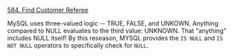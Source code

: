 <!-- 2024-02-11 12:03:31 -->
[584. Find Customer Referee](https://leetcode.com/problems/find-customer-referee/)

MySQL uses three-valued logic -- TRUE, FALSE, and UNKOWN. 
Anything compared to NULL evaluates to the third value: UNKNOWN. 
That "anything" includes NULL itself! By this reseason, MYSQL provides the `IS NULL` and `IS NOT NULL` operators to specifically check for `NULL`.


